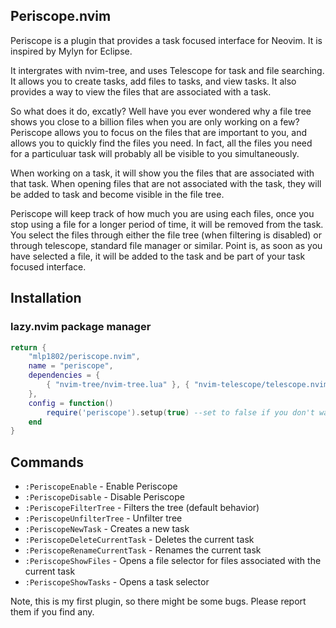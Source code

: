 ## Periscope.nvim

Periscope is a plugin that provides a task focused interface for Neovim. It is inspired by Mylyn for Eclipse.

It intergrates with nvim-tree, and uses Telescope for task and file searching. It allows you to create tasks, add files to tasks, and view tasks. It also provides a way to view the files that are associated with a task.

So what does it do, excatly? Well have you ever wondered why a file tree shows you close to a billion files when you are only working on a few? Periscope allows you to focus on the files that are important to you, and allows you to quickly find the files you need.
In fact, all the files you need for a particuluar task will probably all be visible to you simultaneously.

When working on a task, it will show you the files that are associated with that task. When opening files that are not associated with the task, they will be added to task and become visible in the file tree.

Periscope will keep track of how much you are using each files, once you stop using a file for a longer period of time, it will be removed from the task.
You select the files through either the file tree (when filtering is disabled) or through telescope, standard file manager or similar. 
Point is, as soon as you have selected a file, it will be added to the task and be part of your task focused interface.

## Installation
### lazy.nvim package manager

```lua
return {
	"mlp1802/periscope.nvim",
	name = "periscope",
	dependencies = {
		{ "nvim-tree/nvim-tree.lua" }, { "nvim-telescope/telescope.nvim" },
	},
	config = function()
		require('periscope').setup(true) --set to false if you don't want Periscope to start on startup
	end
}
```

## Commands
- `:PeriscopeEnable` - Enable Periscope
- `:PeriscopeDisable` - Disable Periscope
- `:PeriscopeFilterTree` - Filters the tree (default behavior)
- `:PeriscopeUnfilterTree` - Unfilter tree 
- `:PeriscopeNewTask` - Creates a new task
- `:PeriscopeDeleteCurrentTask` - Deletes the current task
- `:PeriscopeRenameCurrentTask` - Renames the current task
- `:PeriscopeShowFiles` - Opens a file selector for files associated with the current task
- `:PeriscopeShowTasks` - Opens a task selector

Note, this is my first plugin, so there might be some bugs. Please report them if you find any.


